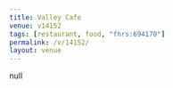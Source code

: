```yaml
---
title: Valley Cafe
venue: v14152
tags: [restaurant, food, "fhrs:694170"]
permalink: /v/14152/
layout: venue
---
```

null